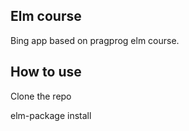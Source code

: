 ## Elm course

Bing app based on pragprog elm course.


## How to use

Clone the repo

elm-package install

